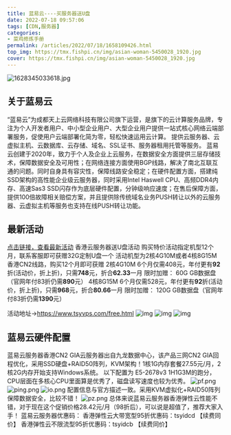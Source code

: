 ```yaml
---
title: 蓝易云----买服务器送U盘
date: 2022-07-18 09:57:06
tags: [CDN,服务器]
categories: 
- 菜鸡修炼手册
permalink: /articles/2022/07/18/1658109426.html
top_img: https://tmx.fishpi.cn/img/asian-woman-5450028_1920.jpg
cover: https://tmx.fishpi.cn/img/asian-woman-5450028_1920.jpg
---
```

![1628345033618.jpg](https://tmx.fishpi.cn/img/asian-woman-5450028_1920.jpg)


## 关于蓝易云
“蓝易云”为成都天上云网络科技有限公司旗下运营，是旗下的云计算服务品牌，专注为个人开发者用户、中小型企业用户、大型企业用户提供一站式核心网络云端部署服务，促使用户云端部署化简为零，轻松快速运用云计算。
提供云服务器、云虚拟主机、云数据库、云存储、域名、SSL证书、服务器租用托管等服务。
蓝易云创建于2020年，致力于个人及企业上云服务，在数据安全方面提供三层存储技术，保障数据安全及可用性；在网络连接方面使用BGP线路，解决了南北互联互通的问题。同时自身具有容灾性，保障线路安全稳定；在硬件配置方面，搭建纯SSD架构的高性能企业级云服务器，同时采用Intel Haswell CPU、高频DDR4内存、高速Sas3 SSD闪存作为底层硬件配置，分钟级响应速度；在售后保障方面，提供100倍故障相关赔偿方案，并且提供除传统域名业务PUSH转让以外的云服务器、云虚拟主机等服务也支持在线PUSH转让功能。

## 最新活动
[点击链接，查看最新活动](https://www.tsyvps.com/aff/DXBBYSXD)
香港云服务器送U盘活动
购买特价活动指定机型12个月，联系客服即可获赠32G定制U盘一个
活动机型为2核4G10M或者4核8G15M
香港CN2线路，购买12个月即可获赠
2核4G10M 6个月仅需408元，年付更有**92**折(活动价，折上折)，只需**748**元，折合**62.33**一月
限时加赠： 60G GB数据盘（官网年付83折仍需**890**元）
4核8G15M 6个月仅需528元，年付更有**92**折(活动价，折上折)，只需**968**元，折合**80.66**一月
限时加赠： 120G GB数据盘（官网年付83折仍需**1390**元）

活动地址->https://www.tsyvps.com/free.html
![img](https://tmx.fishpi.cn/img/Snipaste_2022-07-18_09-42-06.jpg)
![img](https://tmx.fishpi.cn/img/微信图片_20220718100734.jpg)
![img](https://tmx.fishpi.cn/img/微信图片_20220718100744.jpg)

## 蓝易云硬件配置
蓝易云服务器香港CN2 GIA云服务器出自九龙数据中心，该产品三网CN2 GIA回程优化，采用SSD硬盘+RAID50阵列，KVM架构！1核1G内存套餐27.55元/月，2核2G内存开始支持Windows系统。
以下配置为 E5-2678v3 1H1G3M的跑分，CPU层面在多核心CPU里面算是优秀了，磁盘读写速度也较为优秀。
![pf.png](https://tmx.fishpi.cn/img/lyypf.png)
![ping.png](https://tmx.fishpi.cn/img/lypping.png)
![io.png](https://tmx.fishpi.cn/img/lyyio.png)
配置信息与官方描述一致。采用KVM虚拟化+RAID50阵列保障数据安全，比较不错！
![pz.png](https://tmx.fishpi.cn/img/lyypz.png)
总体来说蓝易云服务器香港弹性云性能不错，对于现在这个促销价格28.42元/月（98折后），可以说是超值了，推荐大家入手！
蓝易云服务器优惠码：
香港弹性云大带宽型95折优惠码：tsyidcd 【续费同价】
香港弹性云不限流型95折优惠码：tsyidcb 【续费同价】


<!--
## 蓝易云安全
网站被攻击？网站被劫持？网站访问速度慢？域名被墙？不用担心
蓝易云安全提供超强DDoS防御，高防CDN云防护WAF，海外高防免备案CDN低至35/月
蓝易云是成都天上云网络科技有限公司的CDN安全服务品牌，提供快速、稳定、安全的高防服务器，有效防御CC、DDOS攻击，单个数据中心具备500G ddos防御能力，总体防御超1000G。并在全球不同地区完成部署，让您的业务全球护航。
T级分布式DDoS清洗CC自适应识别 智能 WAF支持WebSocket 防护 高级访问控制攻击监控及查看
隐藏源IP抗ddos，零误伤抗CC，高防IP，海量节点
专注大攻击防御DDOS、CC， 专业的事交给专业的人，有攻击我们搞定，免备案、不限行业
购买地址：[点击购买](https://www.tsycdn.com/)
-->
